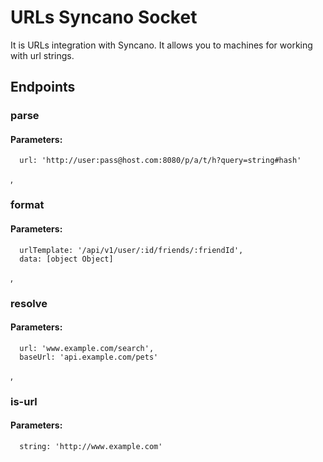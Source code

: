 # URLs Syncano Socket

It is URLs integration with Syncano. It allows you to machines for working with url strings.

## Endpoints

### parse

#### Parameters:

      url: 'http://user:pass@host.com:8080/p/a/t/h?query=string#hash'

,
### format

#### Parameters:

      urlTemplate: '/api/v1/user/:id/friends/:friendId',
      data: [object Object]

,
### resolve

#### Parameters:

      url: 'www.example.com/search',
      baseUrl: 'api.example.com/pets'

,
### is-url

#### Parameters:

      string: 'http://www.example.com'

